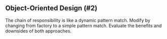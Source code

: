 ## Object-Oriented Design (#2)

The chain of responsibility is like a dynamic pattern match. Modify by changing
from factory to a simple pattern match. Evaluate the benefits and downsides of
both approaches.